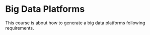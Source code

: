 # Big Data Platforms

This course is about how to generate a big data platforms following requirements.
